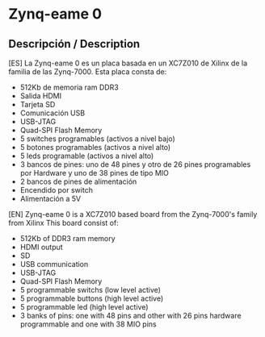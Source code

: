# Zynq-eame 0

## Descripción / Description

[ES] La Zynq-eame 0 es un placa basada en un XC7Z010 de Xilinx de la familia de las Zynq-7000.
Esta placa consta de:
- 512Kb de memoria ram DDR3
- Salida HDMI 
- Tarjeta SD
- Comunicación USB
- USB-JTAG 
- Quad-SPI Flash Memory
- 5 switches programables (activos a nivel bajo)
- 5 botones programables (activos a nivel alto)
- 5 leds programable (activos a nivel alto)
- 3 bancos de pines: uno de 48 pines y otro de 26 pines programables por Hardware y uno de 38 pines de tipo MIO
- 2 bancos de pines de alimentación
- Encendido por switch
- Alimentación a 5V

[EN] Zynq-eame 0 is a XC7Z010 based board from the Zynq-7000's family from Xilinx 
This board consist of:
- 512Kb of DDR3 ram memory
- HDMI output
- SD
- USB communication
- USB-JTAG
- Quad-SPI Flash Memory
- 5 programmable switchs (low level active)
- 5 programmable buttons (high level active)
- 5 programmable led (high level active)
- 3 banks of pins: one with 48 pins and other with 26 pins hardware programmable and one with 38 MIO pins 